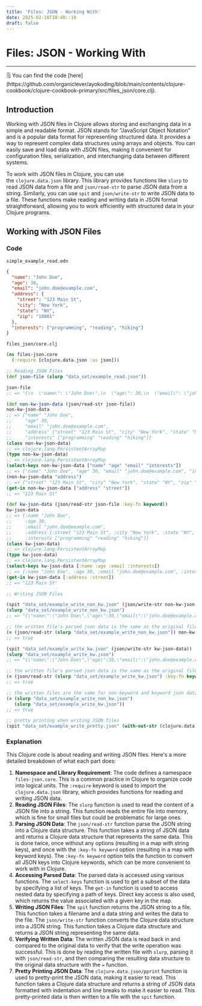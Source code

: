 ```yaml
---
title: 'Files: JSON - Working With'
date: 2025-02-18T18:40::10
draft: false
---
```


# Files: JSON - Working With

---

<aside>
🗒️ You can find the code [here](https://github.com/organiclever/ayokoding/blob/main/contents/clojure-cookbook/clojure-cookbook-primary/src/files_json/core.clj).

</aside>

## Introduction

Working with JSON files in Clojure allows storing and exchanging data in a simple and readable format. JSON stands for "JavaScript Object Notation" and is a popular data format for representing structured data. It provides a way to represent complex data structures using arrays and objects. You can easily save and load data with JSON files, making it convenient for configuration files, serialization, and interchanging data between different systems.

To work with JSON files in Clojure, you can use the `clojure.data.json` library. This library provides functions like `slurp` to read JSON data from a file and `json/read-str` to parse JSON data from a string. Similarly, you can use `spit` and `json/write-str` to write JSON data to a file. These functions make reading and writing data in JSON format straightforward, allowing you to work efficiently with structured data in your Clojure programs.

## Working with JSON Files

### Code

`simple_example_read.edn`

```json
{
  "name": "John Doe",
  "age": 30,
  "email": "john.doe@example.com",
  "address": {
    "street": "123 Main St",
    "city": "New York",
    "state": "NY",
    "zip": "10001"
  },
  "interests": ["programming", "reading", "hiking"]
}
```

`files_json/core.clj`

```clojure
(ns files-json.core
  (:require [clojure.data.json :as json]))

;; Reading JSON Files
(def json-file (slurp "data_set/example_read.json"))

json-file
;; => "{\n  \"name\": \"John Doe\",\n  \"age\": 30,\n  \"email\": \"john.doe@example.com\",\n  \"address\": {\n    \"street\": \"123 Main St\",\n    \"city\": \"New York\",\n    \"state\": \"NY\",\n    \"zip\": \"10001\"\n  },\n  \"interests\": [\n    \"programming\",\n    \"reading\",\n    \"hiking\"\n  ]\n}\n"

(def non-kw-json-data (json/read-str json-file))
non-kw-json-data
;; => {"name" "John Doe",
;;     "age" 30,
;;     "email" "john.doe@example.com",
;;     "address" {"street" "123 Main St", "city" "New York", "state" "NY", "zip" "10001"},
;;     "interests" ["programming" "reading" "hiking"]}
(class non-kw-json-data)
;; => clojure.lang.PersistentArrayMap
(type non-kw-json-data)
;; => clojure.lang.PersistentArrayMap
(select-keys non-kw-json-data ["name" "age" "email" "interests"])
;; => {"name" "John Doe", "age" 30, "email" "john.doe@example.com", "interests" ["programming" "reading" "hiking"]}
(non-kw-json-data "address")
;; => {"street" "123 Main St", "city" "New York", "state" "NY", "zip" "10001"}
(get-in non-kw-json-data ["address" "street"])
;; => "123 Main St"

(def kw-json-data (json/read-str json-file :key-fn keyword))
kw-json-data
;; => {:name "John Doe",
;;     :age 30,
;;     :email "john.doe@example.com",
;;     :address {:street "123 Main St", :city "New York", :state "NY", :zip "10001"},
;;     :interests ["programming" "reading" "hiking"]}
(class kw-json-data)
;; => clojure.lang.PersistentArrayMap
(type kw-json-data)
;; => clojure.lang.PersistentArrayMap
(select-keys kw-json-data [:name :age :email :interests])
;; => {:name "John Doe", :age 30, :email "john.doe@example.com", :interests ["programming" "reading" "hiking"]}
(get-in kw-json-data [:address :street])
;; => "123 Main St"

;; Writing JSON Files

(spit "data_set/example_write_non_kw.json" (json/write-str non-kw-json-data))
(slurp "data_set/example_write_non_kw.json")
;; => "{\"name\":\"John Doe\",\"age\":30,\"email\":\"john.doe@example.com\",\"address\":{\"street\":\"123 Main St\",\"city\":\"New York\",\"state\":\"NY\",\"zip\":\"10001\"},\"interests\":[\"programming\",\"reading\",\"hiking\"]}"

;; the written file's parsed json data is the same as the original file's parsed json data
(= (json/read-str (slurp "data_set/example_write_non_kw.json")) non-kw-json-data)
;; => true

(spit "data_set/example_write_kw.json" (json/write-str kw-json-data))
(slurp "data_set/example_write_kw.json")
;; => "{\"name\":\"John Doe\",\"age\":30,\"email\":\"john.doe@example.com\",\"address\":{\"street\":\"123 Main St\",\"city\":\"New York\",\"state\":\"NY\",\"zip\":\"10001\"},\"interests\":[\"programming\",\"reading\",\"hiking\"]}"

;; the written file's parsed json data is the same as the original file's parsed json data
(= (json/read-str (slurp "data_set/example_write_kw.json") :key-fn keyword) kw-json-data)
;; => true

;; the written files are the same for non-keyword and keyword json data
(= (slurp "data_set/example_write_non_kw.json")
   (slurp "data_set/example_write_kw.json"))
;; => true

;; pretty printing when writing JSON files
(spit "data_set/example_write_pretty.json" (with-out-str (clojure.data.json/pprint kw-json-data)))
```

### Explanation

This Clojure code is about reading and writing JSON files. Here's a more detailed breakdown of what each part does:

1. **Namespace and Library Requirement**: The code defines a namespace `files-json.core`. This is a common practice in Clojure to organize code into logical units. The `:require` keyword is used to import the `clojure.data.json` library, which provides functions for reading and writing JSON data.
2. **Reading JSON Files**: The `slurp` function is used to read the content of a JSON file into a string. This function reads the entire file into memory, which is fine for small files but could be problematic for large ones.
3. **Parsing JSON Data**: The `json/read-str` function parse the JSON string into a Clojure data structure. This function takes a string of JSON data and returns a Clojure data structure that represents the same data. This is done twice, once without any options (resulting in a map with string keys), and once with the `:key-fn keyword` option (resulting in a map with keyword keys). The `:key-fn keyword` option tells the function to convert all JSON keys into Clojure keywords, which can be more convenient to work with in Clojure.
4. **Accessing Parsed Data**: The parsed data is accessed using various functions. The `select-keys` function is used to get a subset of the data by specifying a list of keys. The `get-in` function is used to access nested data by specifying a path of keys. Direct key access is also used, which returns the value associated with a given key in the map.
5. **Writing JSON Files**: The `spit` function returns the JSON string to a file. This function takes a filename and a data string and writes the data to the file. The `json/write-str` function converts the Clojure data structure into a JSON string. This function takes a Clojure data structure and returns a JSON string representing the same data.
6. **Verifying Written Data**: The written JSON data is read back in and compared to the original data to verify that the write operation was successful. This is done by reading the written file with `slurp`, parsing it with `json/read-str`, and then comparing the resulting data structure to the original data structure with the `=` function.
7. **Pretty Printing JSON Data**: The `clojure.data.json/pprint` function is used to pretty-print the JSON data, making it easier to read. This function takes a Clojure data structure and returns a string of JSON data formatted with indentation and line breaks to make it easier to read. This pretty-printed data is then written to a file with the `spit` function.
